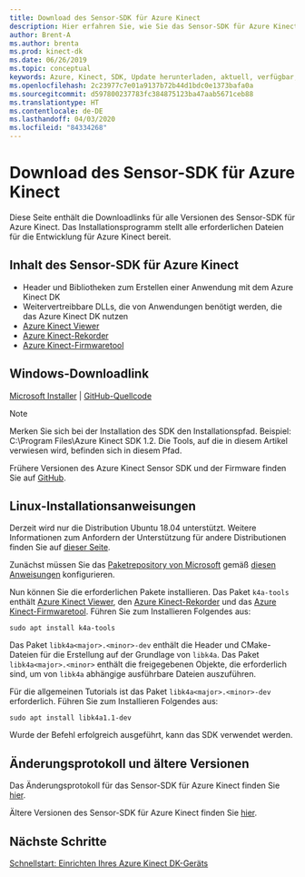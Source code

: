 ```yaml
---
title: Download des Sensor-SDK für Azure Kinect
description: Hier erfahren Sie, wie Sie das Sensor-SDK für Azure Kinect unter Windows und Linux herunterladen und installieren.
author: Brent-A
ms.author: brenta
ms.prod: kinect-dk
ms.date: 06/26/2019
ms.topic: conceptual
keywords: Azure, Kinect, SDK, Update herunterladen, aktuell, verfügbar, installieren
ms.openlocfilehash: 2c23977c7e01a9137b72b44d1bdc0e1373bafa0a
ms.sourcegitcommit: d597800237783fc384875123ba47aab5671ceb88
ms.translationtype: HT
ms.contentlocale: de-DE
ms.lasthandoff: 04/03/2020
ms.locfileid: "84334268"
---
```

# <a name="azure-kinect-sensor-sdk-download"></a>Download des Sensor-SDK für Azure Kinect

Diese Seite enthält die Downloadlinks für alle Versionen des Sensor-SDK für Azure Kinect. Das Installationsprogramm stellt alle erforderlichen Dateien für die Entwicklung für Azure Kinect bereit.

## <a name="azure-kinect-sensor-sdk-contents"></a>Inhalt des Sensor-SDK für Azure Kinect

- Header und Bibliotheken zum Erstellen einer Anwendung mit dem Azure Kinect DK
- Weitervertreibbare DLLs, die von Anwendungen benötigt werden, die das Azure Kinect DK nutzen
- [Azure Kinect Viewer](azure-kinect-viewer.md)
- [Azure Kinect-Rekorder](azure-kinect-recorder.md)
- [Azure Kinect-Firmwaretool](azure-kinect-firmware-tool.md)

## <a name="windows-download-link"></a>Windows-Downloadlink

[Microsoft Installer](https://download.microsoft.com/download/4/5/a/45aa3917-45bf-4f24-b934-5cff74df73e1/Azure%20Kinect%20SDK%201.4.0.exe) | [GitHub-Quellcode](https://github.com/microsoft/Azure-Kinect-Sensor-SDK/issues/1093)

> [!NOTE]
> Merken Sie sich bei der Installation des SDK den Installationspfad. Beispiel: C:\Program Files\Azure Kinect SDK 1.2. Die Tools, auf die in diesem Artikel verwiesen wird, befinden sich in diesem Pfad.

Frühere Versionen des Azure Kinect Sensor SDK und der Firmware finden Sie auf [GitHub](https://github.com/microsoft/Azure-Kinect-Sensor-SDK/blob/develop/docs/usage.md).

## <a name="linux-installation-instructions"></a>Linux-Installationsanweisungen

Derzeit wird nur die Distribution Ubuntu 18.04 unterstützt. Weitere Informationen zum Anfordern der Unterstützung für andere Distributionen finden Sie auf [dieser Seite](https://aka.ms/azurekinectfeedback).

Zunächst müssen Sie das [Paketrepository von Microsoft](https://packages.microsoft.com/) gemäß [diesen Anweisungen](https://docs.microsoft.com/windows-server/administration/linux-package-repository-for-microsoft-software) konfigurieren.

Nun können Sie die erforderlichen Pakete installieren. Das Paket `k4a-tools` enthält [Azure Kinect Viewer](azure-kinect-viewer.md), den [Azure Kinect-Rekorder](record-sensor-streams-file.md) und das [Azure Kinect-Firmwaretool](azure-kinect-firmware-tool.md). Führen Sie zum Installieren Folgendes aus:

 `sudo apt install k4a-tools`

 Das Paket `libk4a<major>.<minor>-dev` enthält die Header und CMake-Dateien für die Erstellung auf der Grundlage von `libk4a`.
Das Paket `libk4a<major>.<minor>` enthält die freigegebenen Objekte, die erforderlich sind, um von `libk4a` abhängige ausführbare Dateien auszuführen.

 Für die allgemeinen Tutorials ist das Paket `libk4a<major>.<minor>-dev` erforderlich. Führen Sie zum Installieren Folgendes aus:

 `sudo apt install libk4a1.1-dev`

Wurde der Befehl erfolgreich ausgeführt, kann das SDK verwendet werden.

## <a name="change-log-and-older-versions"></a>Änderungsprotokoll und ältere Versionen

Das Änderungsprotokoll für das Sensor-SDK für Azure Kinect finden Sie [hier](https://github.com/microsoft/Azure-Kinect-Sensor-SDK/blob/develop/CHANGELOG.md).

Ältere Versionen des Sensor-SDK für Azure Kinect finden Sie [hier](https://github.com/microsoft/Azure-Kinect-Sensor-SDK/blob/develop/docs/usage.md).

## <a name="next-steps"></a>Nächste Schritte

[Schnellstart: Einrichten Ihres Azure Kinect DK-Geräts](set-up-azure-kinect-dk.md)
